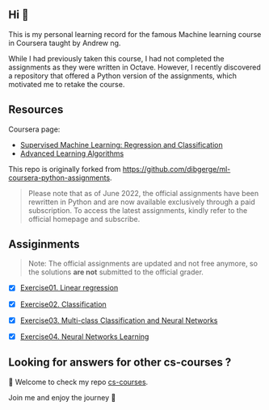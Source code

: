 ## Hi 👋

This is my personal learning record for the famous Machine learning course in Coursera taught by Andrew ng. 

While I had previously taken this course, I had not completed the assignments as they were written in Octave. However, I recently discovered a repository that offered a Python version of the assignments, which motivated me to retake the course.


## Resources

Coursera page:
- [Supervised Machine Learning: Regression and Classification](https://www.coursera.org/learn/machine-learning)
- [Advanced Learning Algorithms](https://www.coursera.org/learn/advanced-learning-algorithms)

This repo is originally forked from <https://github.com/dibgerge/ml-coursera-python-assignments>. 

> Please note that as of June 2022, the official assignments have been rewritten in Python and are now available exclusively through a paid subscription. To access the latest assignments, kindly refer to the official homepage and subscribe.

## Assiginments

> Note: The official assignments are updated and not free anymore, so the solutions **are not** submitted to the official grader.

- [x] [Exercise01. Linear regression](./Exercise1/exercise1.ipynb)
- [x] [Exercise02. Classification](./Exercise2/exercise2.ipynb)
- [x] [Exercise03. Multi-class Classification and Neural Networks](./Exercise3/exercise3.ipynb)
- [x] [Exercise04. Neural Networks Learning](./Exercise4/exercise4.ipynb)


## Looking for answers for other cs-courses ?

:hugs: Welcome to check my repo [cs-courses](https://github.com/MartinLwx/cs-courses). 



Join me and enjoy the journey :rocket:


